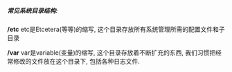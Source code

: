 

##### 常见系统目录结构:

**/etc** etc是Etcetera(等等)的缩写, 这个目录存放所有系统管理所需的配置文件和子目录 

**/var** var是variable(变量)的缩写, 这个目录存放着不断扩充的东西, 我们习惯把经常修改的文件放在这个目录下, 包括各种日志文件.

